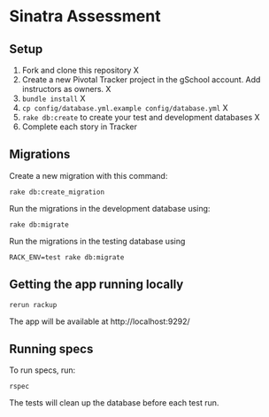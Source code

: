 # Sinatra Assessment

## Setup

1. Fork and clone this repository X
1. Create a new Pivotal Tracker project in the gSchool account. Add instructors as owners. X
1. `bundle install`  X
1. `cp config/database.yml.example config/database.yml`  X
1. `rake db:create` to create your test and development databases  X
1. Complete each story in Tracker

## Migrations

Create a new migration with this command:

    rake db:create_migration

Run the migrations in the development database using:

    rake db:migrate

Run the migrations in the testing database using

    RACK_ENV=test rake db:migrate

## Getting the app running locally

    rerun rackup

The app will be available at http://localhost:9292/

## Running specs

To run specs, run:

    rspec

The tests will clean up the database before each test run.